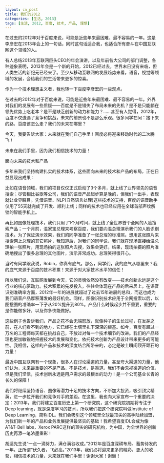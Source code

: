 ```yaml
---
layout: cn_post
title: 我们的2012
categories: [生活, 2013]
tags: [生活, 2012, 百度, 技术, 产品, 理想]
---
```


在过去的2012年对于百度来说，可能是近些年来最困难、最不容易的一年。这是李彦宏在2013年会上的一句话，同时这句话适合我，也适合所有奋斗在中国互联网这个领域的人。

有人总结2013年互联网巨头CEO的年会演讲，以及年前各大公司的部门调整，各种迹象表明，2013年会是一个新的开始，2012已经过去，世界末日没有来临，但人类生活的新纪元已经来了。至少从移动互联网的发展趋势来看，语音，视觉等领域的发展，会给我们的生活带来更多的惊喜。

作为一个技术理想主义者，我也转一下百度李彦宏的一些观点。

 

在过去的2012年对于百度来说，可能是近些年来最困难、最不容易的一年。外界对我们的发展有一些质疑——百度是不是错失了布局未来的先机？是不是只能躺在领先优势上吃老本？是不是缺乏创新的动力和能力？……甚至有人觉得，2012年，百度不仅遭遇了竞争和挑战，未来的前景也不是那么乐观。很多同学在问：接下来的路，百度该怎么走？我们的未来在哪里？

今天，我要告诉大家：未来就在我们自己手里！百度必将迎来移动时代的二次腾飞！

未来在我们手里，因为我们相信技术的力量！

面向未来的技术和产品

多年来我们坚持构建扎实的技术体系，这些面向未来的技术和产品的布局，正在日益显现出成果：

比如在语音领域，我们的项目仅仅正式启动了3个多月，就上线了业界领先的语音搜索；尽管相比谷歌等公司，我们的语音产品起步算是晚的，但我们一出手，表现就让业界瞩目。凭借语音、NLP(自然语言处理)这些技术的支持，百度的语音助手仅用了55天就完成了开发、顺利上线；同样的技术也已经应用在全球首部声纹解锁的智能手机上。

再比如图像处理技术，我们只用了1个月时间，就上线了全世界首个全网的人脸搜索产品；一个月前，温家宝总理来考察百度，我们要向温总理演示我们的人脸识别技术。为了保证演示效果，我们的同学准备了一张总理的标准照，想用这张照片来搜索网上总理的其它照片，我知道后，对我们的同学说，我们就在现场直接给温总理拍一张照片，用现场拍的这张照片去搜，效果会更好。结果，现场拍摄的照片准确地搜出了很多总理的其他图片，演示非常成功。总理笑得很开心。

当时有同学跟我说，Robin，你真有底气。那么，同学们，我的底气从哪里来？我的底气来源于百度的技术积累！来源于对大家技术水平的信任！

所以我们说，互联网发展到今天，它的灵魂依然没有改变——技术创新永远是这个行业的核心驱动力。技术积累的先发投入，往往会体现在产品的后来居上。在语音识别准确率方面，2012年一年的进展就超过了过去15年进展的总和，而这也成为我们语音产品厚积薄发的最好机会。同样，图像识别技术应用于全网搜索以后，以图搜图的准确率一下子从20%提升到80%。产品什么时候起步并不重要，重要的是你能做多好，以及你多快能做好。

这些例子也告诉我们，产品之花不会无端怒放，就像种子的生长过程，在发芽之前，在人们看不到的地方，它已经在土壤里扎下深深的根基。如今，百度有超过一万名的工程师每天都在挑战自己，不放过对每一个技术细节的改进。我们的产品经理也更加敏锐地把握技术的发展和变化，依托技术创新为产品设计带来更多的可能性。我相信，这样的产品和技术的深度结合所带来的，必定是破土瞬间顶开顽石的力量！

最近中国互联网有一个现象，很多人在讨论渠道的力量，甚至夸大渠道的力量，他们认为，未来最重要的不是产品，不是技术，是渠道。我们不会忽视渠道的价值，但是我们坚信，技术创新永远是用户需求的最根本的动力！是一个公司基业长青的长久的保障！

我们将继续坚持语音、图像等潜力十足的技术方向，不断加大投资，吸引顶尖精英，进一步拉开我们和竞争对手的差距。在这里，我也向大家宣布一个重要的决定：2013年，我们将建立百度历史上第一个研究院，这个研究院初期将专注于Deep learning，就是深度学习的技术，所以我们把这个研究院叫做Institute of Deep Learning，简称IDL。我们会吸引这个领域里全球最顶尖的高手陆续加盟，为我们新一年的产品和业务发展提供最坚实的基础！我希望百度IDL会成为像AT&T-Bell labs，Xerox PARC这样的顶尖的研究机构，为中国，为全世界的创新历史再添一笔浓墨重彩！

胡适先生说“一点一滴努力，满仓满谷收成。”2012年是百度深耕布局、蓄势待发的一年。正所谓“伏久者，飞必高。”2013年，我们必将迎来更多的精彩，更大的收获，相信技术的力量，未来就在我们手里！谢谢大家！谢谢！


